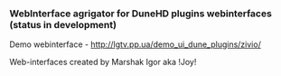 ### WebInterface agrigator for DuneHD plugins webinterfaces (status in development)

Demo webinterface - http://lgtv.pp.ua/demo_ui_dune_plugins/zivio/

Web-interfaces created by Marshak Igor aka !Joy!